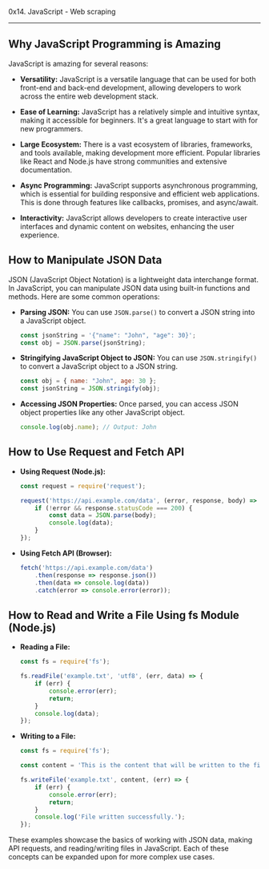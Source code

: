 0x14. JavaScript - Web scraping

---

## Why JavaScript Programming is Amazing

JavaScript is amazing for several reasons:

- **Versatility:** JavaScript is a versatile language that can be used for both front-end and back-end development, allowing developers to work across the entire web development stack.

- **Ease of Learning:** JavaScript has a relatively simple and intuitive syntax, making it accessible for beginners. It's a great language to start with for new programmers.

- **Large Ecosystem:** There is a vast ecosystem of libraries, frameworks, and tools available, making development more efficient. Popular libraries like React and Node.js have strong communities and extensive documentation.

- **Async Programming:** JavaScript supports asynchronous programming, which is essential for building responsive and efficient web applications. This is done through features like callbacks, promises, and async/await.

- **Interactivity:** JavaScript allows developers to create interactive user interfaces and dynamic content on websites, enhancing the user experience.

## How to Manipulate JSON Data

JSON (JavaScript Object Notation) is a lightweight data interchange format. In JavaScript, you can manipulate JSON data using built-in functions and methods. Here are some common operations:

- **Parsing JSON:** You can use `JSON.parse()` to convert a JSON string into a JavaScript object.

  ```javascript
  const jsonString = '{"name": "John", "age": 30}';
  const obj = JSON.parse(jsonString);
  ```

- **Stringifying JavaScript Object to JSON:** You can use `JSON.stringify()` to convert a JavaScript object to a JSON string.

  ```javascript
  const obj = { name: "John", age: 30 };
  const jsonString = JSON.stringify(obj);
  ```

- **Accessing JSON Properties:** Once parsed, you can access JSON object properties like any other JavaScript object.

  ```javascript
  console.log(obj.name); // Output: John
  ```

## How to Use Request and Fetch API

- **Using Request (Node.js):**

  ```javascript
  const request = require('request');

  request('https://api.example.com/data', (error, response, body) => {
      if (!error && response.statusCode === 200) {
          const data = JSON.parse(body);
          console.log(data);
      }
  });
  ```

- **Using Fetch API (Browser):**

  ```javascript
  fetch('https://api.example.com/data')
      .then(response => response.json())
      .then(data => console.log(data))
      .catch(error => console.error(error));
  ```

## How to Read and Write a File Using fs Module (Node.js)

- **Reading a File:**

  ```javascript
  const fs = require('fs');

  fs.readFile('example.txt', 'utf8', (err, data) => {
      if (err) {
          console.error(err);
          return;
      }
      console.log(data);
  });
  ```

- **Writing to a File:**

  ```javascript
  const fs = require('fs');

  const content = 'This is the content that will be written to the file.';
  
  fs.writeFile('example.txt', content, (err) => {
      if (err) {
          console.error(err);
          return;
      }
      console.log('File written successfully.');
  });
  ```

These examples showcase the basics of working with JSON data, making API requests, and reading/writing files in JavaScript. Each of these concepts can be expanded upon for more complex use cases.